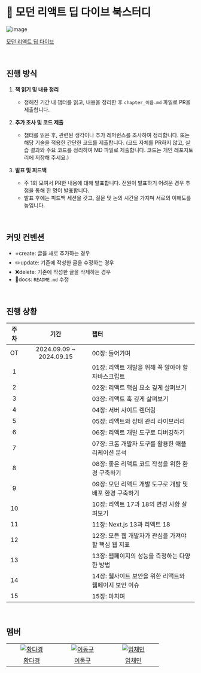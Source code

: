 # 📖 모던 리액트 딥 다이브 북스터디

![image](https://github.com/user-attachments/assets/7d05626f-d701-4d76-aabb-98d7f75f332d)

[모던 리액트 딥 다이브](https://www.yes24.com/Product/Goods/123161563) 



<br />

## 진행 방식

1. **책 읽기 및 내용 정리**
   - 정해진 기간 내 챕터를 읽고, 내용을 정리한 후 `chapter_이름.md` 파일로 PR을 제출합니다.

2. **추가 조사 및 코드 제출**
   - 챕터를 읽은 후, 관련된 생각이나 추가 레퍼런스를 조사하여 정리합니다. 또는 해당 기술을 적용한 간단한 코드를 제출합니다. (코드 자체를 PR하지 않고, 실습 결과와 주요 코드를 정리하여 MD 파일로 제출합니다. 코드는 개인 레포지토리에 저장해 주세요.)

3. **발표 및 피드백**
   - 주 1회 모여서 PR한 내용에 대해 발표합니다. 전원이 발표하기 어려운 경우 추첨을 통해 한 명이 발표합니다.
   - 발표 후에는 피드백 세션을 갖고, 질문 및 논의 시간을 가지며 서로의 이해도를 높입니다.

<br />

## 커밋 컨벤션
  - ⭐create: 글을 새로 추가하는 경우
  - ✏️update: 기존에 작성한 글을 수정하는 경우
  - ❌delete: 기존에 작성한 글을 삭제하는 경우
  - 📜docs: `README.md` 수정

<br />

## 진행 상황

| 주차 |           기간           |               챕터                |
| :--: | :----------------------: | :------------------------------- |
| OT   |    2024.09.09 ~ 2024.09.15                      | 00장: 들어가며
|  1   |                          | 01장: 리액트 개발을 위해 꼭 알아야 할 자바스크립트 |
|  2   |                          | 02장: 리액트 핵심 요소 깊게 살펴보기 |
|  3   |                          | 03장: 리액트 훅 깊게 살펴보기 |
|  4   |                          | 04장: 서버 사이드 렌더링 |
|  5   |                          | 05장: 리액트와 상태 관리 라이브러리 |
|  6   |                          | 06장: 리액트 개발 도구로 디버깅하기 |
|  7   |                          | 07장: 크롬 개발자 도구를 활용한 애플리케이션 분석 |
|  8   |                          | 08장: 좋은 리액트 코드 작성을 위한 환경 구축하기 |
|  9   |                          | 09장: 모던 리액트 개발 도구로 개발 및 배포 환경 구축하기 |
|  10  |                          | 10장: 리액트 17과 18의 변경 사항 살펴보기 |
|  11  |                          | 11장: Next.js 13과 리액트 18 |
|  12  |                          | 12장: 모든 웹 개발자가 관심을 가져야 할 핵심 웹 지표 |
|  13  |                          | 13장: 웹페이지의 성능을 측정하는 다양한 방법 |
|  14  |                          | 14장: 웹사이트 보안을 위한 리액트와 웹페이지 보안 이슈 |
|  15  |                          | 15장: 마치며 |

<br />

## 멤버
<table>
<tr>

</tr>
  <tr>
    <td align="center" width="120px">
      <a href="https://github.com/Monixc" target="_blank">
        <img src="https://github.com/Monixc.png" alt="황다경" />
      </a>
    </td>
    <td align="center" width="120px">
      <a href="https://github.com/LDK1009" target="_blank">
        <img src="https://github.com/LDK1009.png" alt="이동규" />
      </a>
    </td>
    <td align="center" width="120px">
      <a href="https://github.com/Antraxmin" target="_blank">
        <img src="https://github.com/Antraxmin.png" alt="임채민" />
      </a>
    </td>
    
  </tr>
  <tr>
    <td align="center">
      <a href="https://github.com/Monixc" target="_blank">
        황다경
      </a>
    </td>
     <td align="center">
      <a href="https://github.com/LDK1009" target="_blank">
      이동규
      </a>
       <td align="center">
      <a href="https://github.com/Antraxmin" target="_blank">
        임채민
      </a>
    </td>
     
  </tr>
</table>
